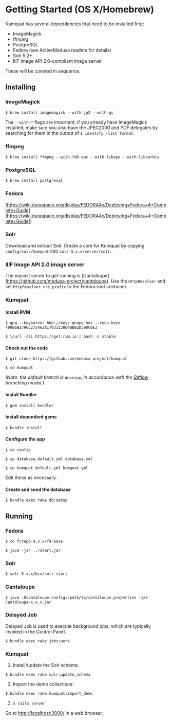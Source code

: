# Getting Started (OS X/Homebrew)

Kumquat has several dependencies that need to be installed first:

* ImageMagick
* ffmpeg
* PostgreSQL
* Fedora (see ActiveMedusa readme for details)
* Solr 5.2+
* IIIF Image API 2.0-compliant image server

These will be covered in sequence.

## Installing

### ImageMagick

`$ brew install imagemagick --with-jp2 --with-gs`

The `--with-*` flags are important; if you already have ImageMagick installed,
make sure you also have the JPEG2000 and PDF delegates by searching for them in
the output of `$ identify -list format`.

### ffmpeg

`$ brew install ffmpeg --with-fdk-aac --with-libvpx --with-libvorbis`

### PostgreSQL

`$ brew install postgresql`

### Fedora

[https://wiki.duraspace.org/display/FEDORA4x/Deploying+Fedora+4+Complete+Guide]
(https://wiki.duraspace.org/display/FEDORA4x/Deploying+Fedora+4+Complete+Guide])

### Solr

Download and extract Solr. Create a core for Kumquat by copying
`config/solr/kumquat` into `solr-5.x.x/server/solr`.

### IIIF Image API 2.0 image server

The easiest server to get running is [Cantaloupe]
(https://github.com/medusa-project/cantaloupe). Use the `HttpResolver` and set
`HttpResolver.uri_prefix` to the Fedora root container.

### Kumquat

#### Install RVM

`$ gpg --keyserver hkp://keys.gnupg.net --recv-keys 409B6B1796C275462A1703113804BB82D39DC0E3`

`$ \curl -sSL https://get.rvm.io | bash -s stable`

#### Check out the code

`$ git clone https://github.com/medusa-project/kumquat`

`$ cd kumquat`

*(Note: the default branch is `develop`, in accordance with the
[Gitflow](https://www.atlassian.com/git/tutorials/comparing-workflows/feature-branch-workflow)
branching model.)*

#### Install Bundler

`$ gem install bundler`

#### Install dependent gems

`$ bundle install`

#### Configure the app

`$ cd config`

`$ cp database.default.yml database.yml`

`$ cp kumquat.default.yml kumquat.yml`

Edit these as necessary.

#### Create and seed the database

`$ bundle exec rake db:setup`

## Running

### Fedora

`$ cd fcrepo-4.x.x/f4-base`

`$ java -jar ../start.jar`

### Solr

`$ solr-5.x.x/bin/solr start`

### Cantaloupe

`$ java -Dcantaloupe.config=/path/to/cantaloupe.properties -jar Cantaloupe-x.x.x.jar`

### Delayed Job

Delayed Job is used to execute background jobs, which are typically invoked in
the Control Panel.

`$ bundle exec rake jobs:work`

### Kumquat

1. Install/update the Solr schema:

  `$ bundle exec rake solr:update_schema`

2. Import the demo collections:

  `$ bundle exec rake kumquat:import_demo`

3. `$ rails server`

Go to [http://localhost:3000/](http://localhost:3000/) in a web browser.
